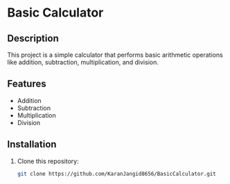
# Basic Calculator

## Description
This project is a simple calculator that performs basic arithmetic operations like addition, subtraction, multiplication, and division.

## Features
- Addition
- Subtraction
- Multiplication
- Division

## Installation
1. Clone this repository:
   ```bash
   git clone https://github.com/KaranJangid8656/BasicCalculator.git
